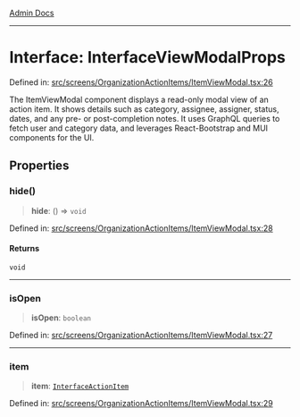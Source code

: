 [Admin Docs](/)

***

# Interface: InterfaceViewModalProps

Defined in: [src/screens/OrganizationActionItems/ItemViewModal.tsx:26](https://github.com/PalisadoesFoundation/talawa-admin/blob/main/src/screens/OrganizationActionItems/ItemViewModal.tsx#L26)

The ItemViewModal component displays a read-only modal view of an action item.
It shows details such as category, assignee, assigner, status, dates, and any pre-
or post-completion notes. It uses GraphQL queries to fetch user and category data,
and leverages React-Bootstrap and MUI components for the UI.

## Properties

### hide()

> **hide**: () => `void`

Defined in: [src/screens/OrganizationActionItems/ItemViewModal.tsx:28](https://github.com/PalisadoesFoundation/talawa-admin/blob/main/src/screens/OrganizationActionItems/ItemViewModal.tsx#L28)

#### Returns

`void`

***

### isOpen

> **isOpen**: `boolean`

Defined in: [src/screens/OrganizationActionItems/ItemViewModal.tsx:27](https://github.com/PalisadoesFoundation/talawa-admin/blob/main/src/screens/OrganizationActionItems/ItemViewModal.tsx#L27)

***

### item

> **item**: [`InterfaceActionItem`](../../../../utils/interfaces/interfaces/InterfaceActionItem.md)

Defined in: [src/screens/OrganizationActionItems/ItemViewModal.tsx:29](https://github.com/PalisadoesFoundation/talawa-admin/blob/main/src/screens/OrganizationActionItems/ItemViewModal.tsx#L29)
